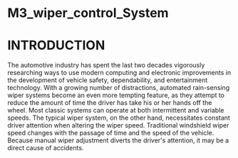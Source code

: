 # M3_wiper_control_System
# INTRODUCTION
The automotive industry has spent the last two decades vigorously researching ways to use modern computing and electronic improvements in the development of vehicle safety, dependability, and entertainment technology. With a growing number of distractions, automated rain-sensing wiper systems become an even more tempting feature, as they attempt to reduce the amount of time the driver has take his or her hands off the wheel. Most classic systems can operate at both intermittent and variable speeds. The typical wiper system, on the other hand, necessitates constant driver attention when altering the wiper speed. Traditional windshield wiper speed changes with the passage of time and the speed of the vehicle. Because manual wiper adjustment diverts the driver's attention, it may be a direct cause of accidents. 

